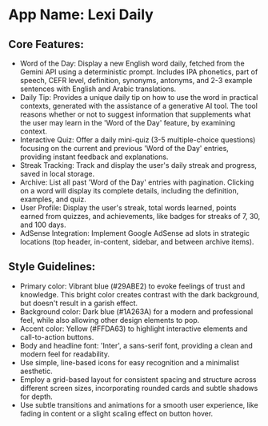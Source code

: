 # **App Name**: Lexi Daily

## Core Features:

- Word of the Day: Display a new English word daily, fetched from the Gemini API using a deterministic prompt. Includes IPA phonetics, part of speech, CEFR level, definition, synonyms, antonyms, and 2-3 example sentences with English and Arabic translations.
- Daily Tip: Provides a unique daily tip on how to use the word in practical contexts, generated with the assistance of a generative AI tool. The tool reasons whether or not to suggest information that supplements what the user may learn in the 'Word of the Day' feature, by examining context.
- Interactive Quiz: Offer a daily mini-quiz (3-5 multiple-choice questions) focusing on the current and previous 'Word of the Day' entries, providing instant feedback and explanations.
- Streak Tracking: Track and display the user's daily streak and progress, saved in local storage.
- Archive: List all past 'Word of the Day' entries with pagination. Clicking on a word will display its complete details, including the definition, examples, and quiz.
- User Profile: Display the user's streak, total words learned, points earned from quizzes, and achievements, like badges for streaks of 7, 30, and 100 days.
- AdSense Integration: Implement Google AdSense ad slots in strategic locations (top header, in-content, sidebar, and between archive items).

## Style Guidelines:

- Primary color: Vibrant blue (#29ABE2) to evoke feelings of trust and knowledge. This bright color creates contrast with the dark background, but doesn't result in a garish effect.
- Background color: Dark blue (#1A263A) for a modern and professional feel, while also allowing other design elements to pop.
- Accent color: Yellow (#FFDA63) to highlight interactive elements and call-to-action buttons.
- Body and headline font: 'Inter', a sans-serif font, providing a clean and modern feel for readability.
- Use simple, line-based icons for easy recognition and a minimalist aesthetic.
- Employ a grid-based layout for consistent spacing and structure across different screen sizes, incorporating rounded cards and subtle shadows for depth.
- Use subtle transitions and animations for a smooth user experience, like fading in content or a slight scaling effect on button hover.